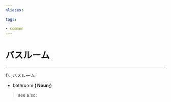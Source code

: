 ```yaml
---
aliases:
    
tags:
    
- common
---
```


# バスルーム
---
1).
,バスルーム

- bathroom
**( Noun;)**
> see also: 
            